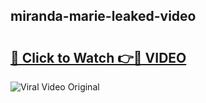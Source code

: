 ## miranda-marie-leaked-video 

# <h2><a href="http://freeplayer.one?title=miranda-marie-leaked-video&ref=21J">🔗 Click to Watch 👉🔴 VIDEO</a></h2>

<a href="http://freeplayer.one?title=miranda-marie-leaked-video&ref=21J" rel="nofollow" data-target="animated-image.originalLink"><img src="https://i.ibb.co.com/xMMVF88/686577567.gif" alt="Viral Video Original" style="max-width: 100%; display: inline-block;" data-target="animated-image.originalImage"></a>

